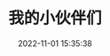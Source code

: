 ---
layout: links
title: 我的小伙伴们
date: 2022-11-01 15:35:38
keywords: 链接
description: 我的小伙伴们
comments: true
links:
  - url: https://yunyoujun.cn
    avatar: https://www.yunyoujun.cn/images/avatar.jpg
    name: 云游君
    blog: 云游君的小站
    desc: All at sea.
    color: '#0078e7' # 代表色
    email: # 非必须
placeholder: 还没想好说些什么 # 默认对友链的描述
random: true
tip: 友链加载中～如失败请刷新重试～
---